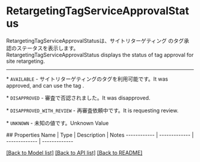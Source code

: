 # RetargetingTagServiceApprovalStatus

<div lang=\"ja\">RetargetingTagServiceApprovalStatusは、サイトリターゲティング のタグ承認のステータスを表示します。</div> <div lang=\"en\">RetargetingTagServiceApprovalStatus displays the status of tag approval for site retargeting.</div> <hr> <p>* <code>AVAILABLE</code> - <span lang=\"ja\">サイトリターゲティングのタグを利用可能です。</span><span lang=\"en\">It was approved, and can use the tag .</span></p> <p>* <code>DISAPPROVED</code> - <span lang=\"ja\">審査で否認されました。</span><span lang=\"en\">It was disapproved.</span></p> <p>* <code>DISAPPROVED_WITH_REVIEW</code> - <span lang=\"ja\">再審査依頼中です。</span><span lang=\"en\">It is requesting review.</span></p> <p>* <code>UNKNOWN</code> - <span lang=\"ja\">未知の値です。</span><span lang=\"en\">Unknown Value</span></p> 
## Properties
Name | Type | Description | Notes
------------ | ------------- | ------------- | -------------

[[Back to Model list]](../README.md#documentation-for-models) [[Back to API list]](../README.md#documentation-for-api-endpoints) [[Back to README]](../README.md)


